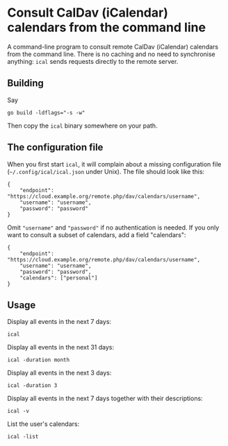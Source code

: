 # Consult CalDav (iCalendar) calendars from the command line

A command-line program to consult remote CalDav (iCalendar) calendars from
the command line.  There is no caching and no need to synchronise
anything: `ical` sends requests directly to the remote server.

## Building

Say

```
go build -ldflags="-s -w"
```
Then copy the `ical` binary somewhere on your path.

## The configuration file

When you first start `ical`, it will complain about a missing configuration
file (`~/.config/ical/ical.json` under Unix).  The file should look like this:
```
{
    "endpoint": "https://cloud.example.org/remote.php/dav/calendars/username",
    "username": "username",
    "password": "password"
}
```

Omit `"username"` and `"password"` if no authentication is needed.  If you
only want to consult a subset of calendars, add a field "calendars":
```
{
    "endpoint": "https://cloud.example.org/remote.php/dav/calendars/username",
    "username": "username",
    "password": "password",
    "calendars": ["personal"]
}
```

## Usage

Display all events in the next 7 days:
```
ical
```

Display all events in the next 31 days:
```
ical -duration month
```

Display all events in the next 3 days:
```
ical -duration 3
```

Display all events in the next 7 days together with their descriptions:
```
ical -v
```

List the user's calendars:
```
ical -list
```
